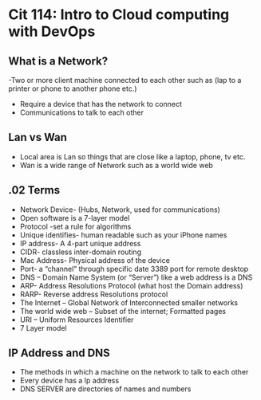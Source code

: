 # Cit 114: Intro to Cloud computing with DevOps
## What is a Network? 
-Two or more client machine connected to each other such as (lap to a printer or phone to another phone etc.)
- Require a device that has the network to connect
- Communications to talk to each other
## Lan vs Wan
- Local area is Lan so things that are close like a laptop, phone, tv etc.
- Wan is a wide range of Network such as a world wide web
## .02 Terms
- Network Device- (Hubs, Network, used for communications) 
- Open software is a 7-layer model
- Protocol -set a rule for algorithms
- Unique identifies- human readable such as your iPhone names 
- IP address- A 4-part unique address 
- CIDR- classless inter-domain routing 
- Mac Address- Physical address of the device
- Port- a “channel” through specific date 3389 port for remote desktop
- DNS – Domain Name System (or “Server”) like a web address is a DNS
- ARP- Address Resolutions Protocol (what host the Domain address)
- RARP- Reverse address Resolutions protocol
- The Internet – Global Network of Interconnected smaller networks
- The world wide web – Subset of the internet; Formatted pages
- URI – Uniform Resources Identifier
- 7 Layer model
## IP Address and DNS
- The methods in which a machine on the network to talk to each other
- Every device has a Ip address 	
- DNS SERVER are directories of names and numbers
 

